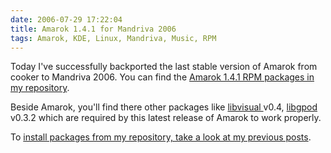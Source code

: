 ```yaml
---
date: 2006-07-29 17:22:04
title: Amarok 1.4.1 for Mandriva 2006
tags: Amarok, KDE, Linux, Mandriva, Music, RPM
---
```


Today I've successfully backported the last stable version of Amarok from
cooker to Mandriva 2006. You can find the [Amarok 1.4.1 RPM packages in my
repository](http://github.com/kdeldycke/mandriva-specs).

Beside Amarok, you'll find there other packages like [libvisual
](https://web.archive.org/web/20061029133304/http://localhost.nl/~synap/libvisual/)
v0.4, [libgpod](http://www.gtkpod.org/libgpod.html) v0.3.2 which are required
by this latest release of Amarok to work properly.

To [install packages from my repository, take a look at my previous
posts](http://kevin.deldycke.com/2006/04/new-repository-for-mandriva-2006/).
